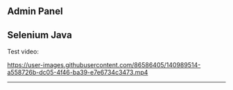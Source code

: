 Admin Panel 
-------
Selenium Java
---

Test video:


https://user-images.githubusercontent.com/86586405/140989514-a558726b-dc05-4f46-ba39-e7e6734c3473.mp4



---
